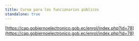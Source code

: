 ```yaml
---
title: Curso para los funcionarios públicos
standalone: true
---
```


[https://cap.gobiernoelectronico.gob.ec/enrol/index.php?id=78](https://cap.gobiernoelectronico.gob.ec/enrol/index.php?id=78)